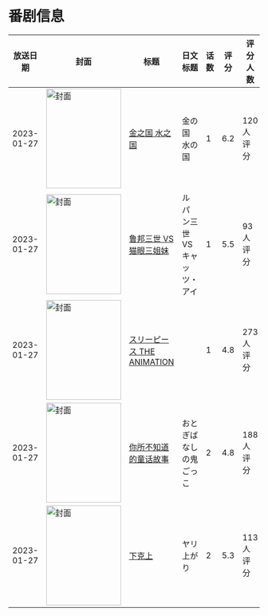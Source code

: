 # 番剧信息

|放送日期|封面|标题|日文标题|话数|评分|评分人数|
|---|---|---|---|---|---|---|
|2023-01-27|<img src="//lain.bgm.tv/pic/cover/c/ae/7b/389202_YJmJn.jpg" alt="封面" style="width:150px;height:200px;object-fit:cover;">|[金之国 水之国](https://bangumi.tv/subject/389202)|金の国 水の国|1|6.2|120人评分|
|2023-01-27|<img src="//lain.bgm.tv/pic/cover/c/41/5e/402370_EhG60.jpg" alt="封面" style="width:150px;height:200px;object-fit:cover;">|[鲁邦三世 VS 猫眼三姐妹](https://bangumi.tv/subject/402370)|ルパン三世 VS キャッツ・アイ|1|5.5|93人评分|
|2023-01-27|<img src="/img/no_icon_subject.png" alt="封面" style="width:150px;height:200px;object-fit:cover;">|[スリーピース THE ANIMATION](https://bangumi.tv/subject/406423)||1|4.8|273人评分|
|2023-01-27|<img src="/img/no_icon_subject.png" alt="封面" style="width:150px;height:200px;object-fit:cover;">|[你所不知道的童话故事](https://bangumi.tv/subject/406868)|おとぎばなしの鬼ごっこ|2|4.8|188人评分|
|2023-01-27|<img src="/img/no_icon_subject.png" alt="封面" style="width:150px;height:200px;object-fit:cover;">|[下克上](https://bangumi.tv/subject/406869)|ヤリ上がり|2|5.3|113人评分|
